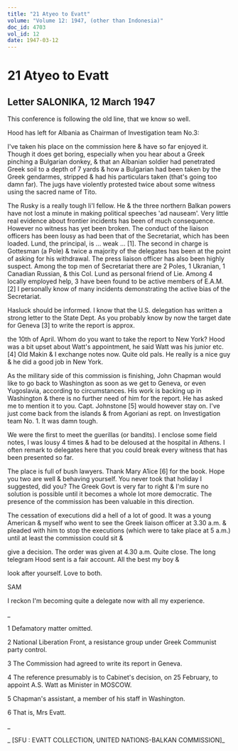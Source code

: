 ```yaml
---
title: "21 Atyeo to Evatt"
volume: "Volume 12: 1947, (other than Indonesia)"
doc_id: 4703
vol_id: 12
date: 1947-03-12
---
```


# 21 Atyeo to Evatt

## Letter SALONIKA, 12 March 1947

This conference is following the old line, that we know so well.

Hood has left for Albania as Chairman of Investigation team No.3:

I've taken his place on the commission here &amp; have so far enjoyed it. Though it does get boring, especially when you hear about a Greek pinching a Bulgarian donkey, &amp; that an Albanian soldier had penetrated Greek soil to a depth of 7 yards &amp; how a Bulgarian had been taken by the Greek gendarmes, stripped &amp; had his particulars taken (that's going too damn far). The jugs have violently protested twice about some witness using the sacred name of Tito.

The Rusky is a really tough li'l fellow. He &amp; the three northern Balkan powers have not lost a minute in making political speeches 'ad nauseam'. Very little real evidence about frontier incidents has been of much consequence. However no witness has yet been broken. The conduct of the liaison officers has been lousy as had been that of the Secretariat, which has been loaded. Lund, the principal, is ... weak ... [1]. The second in charge is Gottesman (a Pole) &amp; twice a majority of the delegates has been at the point of asking for his withdrawal. The press liaison officer has also been highly suspect. Among the top men of Secretariat there are 2 Poles, 1 Ukranian, 1 Canadian Russian, &amp; this Col. Lund as personal friend of Lie. Among 4 locally employed help, 3 have been found to be active members of E.A.M. [2] I personally know of many incidents demonstrating the active bias of the Secretariat.

Hasluck should be informed. I know that the U.S. delegation has written a strong letter to the State Dept. As you probably know by now the target date for Geneva [3] to write the report is approx.

the 10th of April. Whom do you want to take the report to New York? Hood was a bit upset about Watt's appointment, he said Watt was his junior etc. [4] Old Makin &amp; I exchange notes now. Quite old pals. He really is a nice guy &amp; he did a good job in New York.

As the military side of this commission is finishing, John Chapman would like to go back to Washington as soon as we get to Geneva, or even Yugoslavia, according to circumstances. His work is backing up in Washington &amp; there is no further need of him for the report. He has asked me to mention it to you. Capt. Johnstone [5] would however stay on. I've just come back from the islands &amp; from Agoriani as rept. on Investigation team No. 1. It was damn tough.

We were the first to meet the guerillas (or bandits). I enclose some field notes, I was lousy 4 times &amp; had to be deloused at the hospital in Athens. I often remark to delegates here that you could break every witness that has been presented so far.

The place is full of bush lawyers. Thank Mary A1ice [6] for the book. Hope you two are well &amp; behaving yourself. You never took that holiday I suggested, did you? The Greek Govt is very far to right &amp; I'm sure no solution is possible until it becomes a whole lot more democratic. The presence of the commission has been valuable in this direction.

The cessation of executions did a hell of a lot of good. It was a young American &amp; myself who went to see the Greek liaison officer at 3.30 a.m. &amp; pleaded with him to stop the executions (which were to take place at 5 a.m.) until at least the commission could sit &amp;

give a decision. The order was given at 4.30 a.m. Quite close. The long telegram Hood sent is a fair account. All the best my boy &amp;

look after yourself. Love to both.

SAM

I reckon I'm becoming quite a delegate now with all my experience.

_

1 Defamatory matter omitted.

2 National Liberation Front, a resistance group under Greek Communist party control.

3 The Commission had agreed to write its report in Geneva.

4 The reference presumably is to Cabinet's decision, on 25 February, to appoint A.S. Watt as Minister in MOSCOW.

5 Chapman's assistant, a member of his staff in Washington.

6 That is, Mrs Evatt.

_

_ [SFU : EVATT COLLECTION, UNITED NATIONS-BALKAN COMMISSION]_
